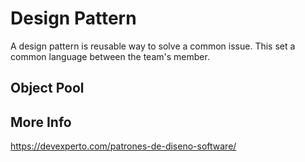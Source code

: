# Design Pattern

A design pattern is reusable way to solve a common issue. This set a common language between the team's member.

## Object Pool


## More Info

https://devexperto.com/patrones-de-diseno-software/